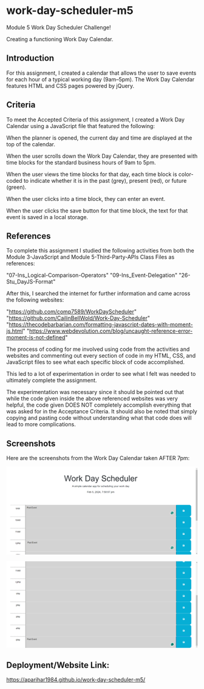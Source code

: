 # work-day-scheduler-m5
Module 5 Work Day Scheduler Challenge!

Creating a functioning Work Day Calendar.

## Introduction
For this assignment, I created a calendar that allows the user to save events for each hour of a typical working day (9am–5pm). The Work Day Calendar features HTML and CSS pages powered by jQuery.

## Criteria
To meet the Accepted Criteria of this assignment, I created a Work Day Calendar using a JavaScript file that featured the following:

When the planner is opened, the current day and time are displayed at the top of the calendar.

When the user scrolls down the Work Day Calendar, they are presented with time blocks for the standard business hours of 9am to 5pm.

When the user views the time blocks for that day, each time block is color-coded to indicate whether it is in the past (grey), present (red), or future (green).

When the user clicks into a time block, they can enter an event.

When the user clicks the save button for that time block, the text for that event is saved in a local storage.

## References
To complete this assignment I studied the following activities from both the Module 3-JavaScript and Module 5-Third-Party-APIs Class Files as references:

"07-Ins_Logical-Comparison-Operators" "09-Ins_Event-Delegation" "26-Stu_DayJS-Format"

After this, I searched the internet for further information and came across the following websites:

"https://github.com/comp7589/WorkDayScheduler"
"https://github.com/CailinBellWold/Work-Day-Scheduler"
"https://thecodebarbarian.com/formatting-javascript-dates-with-moment-js.html"
"https://www.webdevolution.com/blog/uncaught-reference-error-moment-is-not-defined"

The process of coding for me involved using code from the activities and websites and commenting out every section of code in my HTML, CSS, and JavaScript files to see what each specific block of code accomplished.

This led to a lot of experimentation in order to see what I felt was needed to ultimately complete the assignment.

The experimentation was necessary since it should be pointed out that while the code given inside the above referenced websites was very helpful, the code given DOES NOT completely accomplish everything that was asked for in the Acceptance Criteria. It should also be noted that simply copying and pasting code without understanding what that code does will lead to more complications.

## Screenshots
Here are the screenshots from the Work Day Calendar taken AFTER 7pm:

![Alt text](https://github.com/aparihar1984/work-day-scheduler-m5/blob/main/Screenshots/Work%20Day%20Screenshot%20Part%201.png)

![Alt text](https://github.com/aparihar1984/work-day-scheduler-m5/blob/main/Screenshots/Work%20Day%20Screenshot%20Part%202.png)

## Deployment/Website Link:

https://aparihar1984.github.io/work-day-scheduler-m5/
